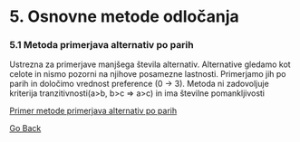 ﻿# 5. Osnovne metode odločanja

### 5.1 Metoda primerjava alternativ po parih
Ustrezna za primerjave manjšega števila alternativ. Alternative gledamo kot celote in nismo pozorni na njihove posamezne lastnosti. Primerjamo jih po parih in določimo vrednost preference (0 -> 3).
Metoda ni zadovoljuje kriterija tranzitivnosti(a>b, b>c => a>c) in ima številne pomankljivosti

[Primer metode primerjava alternativ po parih](http://prntscr.com/se6nxa)


[Go Back](https://martinstrekelj.github.io/MTPOU/)
